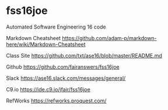 # fss16joe
Automated Software Engineering 16 code

Markdown Cheatsheet https://github.com/adam-p/markdown-here/wiki/Markdown-Cheatsheet

Class Site https://github.com/txt/ase16/blob/master/README.md

Github https://github.com/fairanswers/fss16joe

Slack https://ase16.slack.com/messages/general/ 

C9.io https://ide.c9.io/jfair/fss16joe

RefWorks  https://refworks.proquest.com/


